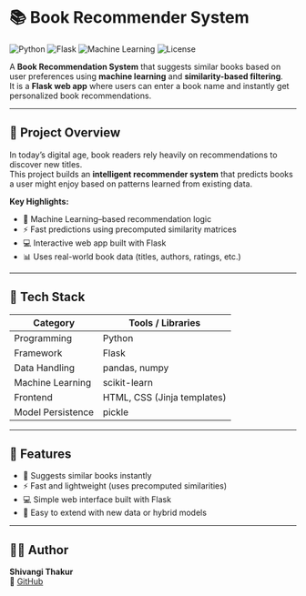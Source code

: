 # 📚 Book Recommender System  
![Python](https://img.shields.io/badge/Python-3.8+-blue.svg)
![Flask](https://img.shields.io/badge/Framework-Flask-orange)
![Machine Learning](https://img.shields.io/badge/ML-Content--Based-green)
![License](https://img.shields.io/badge/License-MIT-lightgrey)

A **Book Recommendation System** that suggests similar books based on user preferences using **machine learning** and **similarity-based filtering**.  
It is a **Flask web app** where users can enter a book name and instantly get personalized book recommendations.

---

## 🚀 Project Overview

In today’s digital age, book readers rely heavily on recommendations to discover new titles.  
This project builds an **intelligent recommender system** that predicts books a user might enjoy based on patterns learned from existing data.

**Key Highlights:**
- 🧠 Machine Learning–based recommendation logic  
- ⚡ Fast predictions using precomputed similarity matrices  
- 💻 Interactive web app built with Flask  
- 📊 Uses real-world book data (titles, authors, ratings, etc.)

---

## 🧩 Tech Stack

| Category | Tools / Libraries |
|-----------|-------------------|
| Programming | Python |
| Framework | Flask |
| Data Handling | pandas, numpy |
| Machine Learning | scikit-learn |
| Frontend | HTML, CSS (Jinja templates) |
| Model Persistence | pickle |

---

## 🌟 Features
- 📖 Suggests similar books instantly  
- ⚡ Fast and lightweight (uses precomputed similarities)  
- 💻 Simple web interface built with Flask  
- 🧠 Easy to extend with new data or hybrid models

---

## 👩‍💻 Author
**Shivangi Thakur**  
🔗 [GitHub](https://github.com/codershivangi)



